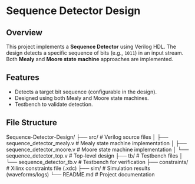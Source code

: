 # Sequence Detector Design

## Overview
This project implements a **Sequence Detector** using Verilog HDL. The design detects a specific sequence of bits (e.g., `1011`) in an input stream. Both **Mealy** and **Moore state machine** approaches are implemented.

## Features
- Detects a target bit sequence (configurable in the design).
- Designed using both Mealy and Moore state machines.
- Testbench to validate detection.

## File Structure
Sequence-Detector-Design/
├── src/                        # Verilog source files
│   ├── sequence_detector_mealy.v # Mealy state machine implementation
│   ├── sequence_detector_moore.v # Moore state machine implementation
│   └── sequence_detector_top.v   # Top-level design
├── tb/                         # Testbench files
│   └── sequence_detector_tb.v  # Testbench for verification
├── constraints/                # Xilinx constraints file (.xdc)
├── sim/                        # Simulation results (waveforms/logs)
└── README.md                   # Project documentation

